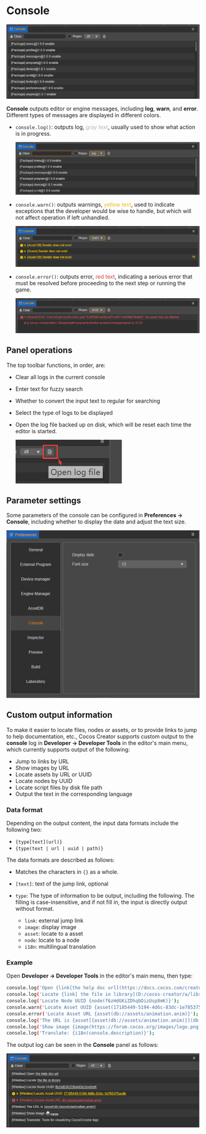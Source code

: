 # Console

![index](index/index.png)

**Console** outputs editor or engine messages, including **log**, **warn**, and **error**. Different types of messages are displayed in different colors.

- `console.log()`: outputs log, <font color=#b6b6b6>gray text</font>, usually used to show what action is in progress.

  ![log](index/log.png)

- `console.warn()`: outputs warnings, <font color=#ebbe09>yellow text</font>, used to indicate exceptions that the developer would be wise to handle, but which will not affect operation if left unhandled.

  ![warn](index/warn.png)

- `console.error()`: outputs error, <font color=#dd3c43>red text</font>, indicating a serious error that must be resolved before proceeding to the next step or running the game.

  ![error](index/error.png)

## Panel operations

The top toolbar functions, in order, are:

- Clear all logs in the current console
- Enter text for fuzzy search
- Whether to convert the input text to regular for searching
- Select the type of logs to be displayed
- Open the log file backed up on disk, which will be reset each time the editor is started.

  ![open-log-file](index/open-log-file.png)

## Parameter settings

Some parameters of the console can be configured in **Preferences -> Console**, including whether to display the date and adjust the text size.

![preferences](index/preferences.png)

## Custom output information

To make it easier to locate files, nodes or assets, or to provide links to jump to help documentation, etc., Cocos Creator supports custom output to the **console** log in **Developer -> Developer Tools** in the editor's main menu, which currently supports output of the following:

- Jump to links by URL
- Show images by URL
- Locate assets by URL or UUID
- Locate nodes by UUID
- Locate script files by disk file path
- Output the text in the corresponding language

### Data format

Depending on the output content, the input data formats include the following two:

- `{type[text](url)}`
- `{type(text | url | uuid | path)}`

The data formats are described as follows:

- Matches the characters in `{}` as a whole.
- `[text]`: text of the jump link, optional
- `type`: The type of information to be output, including the following. The filling is case-insensitive, and if not fill in, the input is directly output without format.

    - `link`: external jump link
    - `image`: display image
    - `asset`: locate to a asset
    - `node`: locate to a node
    - `i18n`: multilingual translation

### Example

Open **Developer -> Developer Tools** in the editor's main menu, then type:

```sh
console.log('Open {link[the help doc url](https://docs.cocos.com/creator/manual/en/editor/console/)}');
console.log('Locate {link[ the file in library](D:/cocos-creator/a/library/36/36b55a90-1547-4695-8105-abd89f8a0e5f.js)}');
console.log('Locate Node UUID {node(f6zHdGKiZDhqbDizUsp8mK)}');
console.warn('Locate Asset UUID {asset(17185449-5194-4d6c-83dc-1e785375acdb)}');
console.error('Locate Asset URL {asset(db://assets/animation.anim)}');
console.log('The URL is {asset[{asset(db://assets/animation.anim)}](db://assets/animation.anim)}');
console.log('Show image {image(https://forum.cocos.org/images/logo.png)}');
console.log('Translate: {i18n(console.description)}');
```

The output log can be seen in the **Console** panel as follows:

![content](index/content.png)
